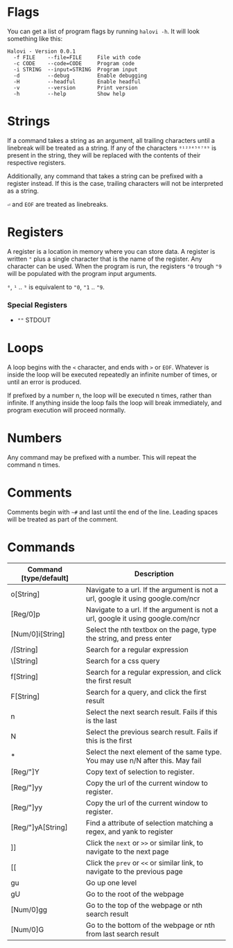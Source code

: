 # Flags

You can get a list of program flags by running `halovi -h`. It will look something like this:

```
Halovi - Version 0.0.1
  -f FILE    --file=FILE     File with code
  -c CODE    --code=CODE     Program code
  -i STRING  --input=STRING  Program input
  -d         --debug         Enable debugging
  -H         --headful       Enable headful
  -v         --version       Print version
  -h         --help          Show help
```

# Strings

If a command takes a string as an argument, all trailing characters until a linebreak will be treated as a string. If any of the characters `⁰¹²³⁴⁵⁶⁷⁸⁹` is present in the string, they will be replaced with the contents of their respective registers.

Additionally, any command that takes a string can be prefixed with a register instead. If this is the case, trailing characters will not be interpreted as a string.

`⏎` and `EOF` are treated as linebreaks.

# Registers

A register is a location in memory where you can store data. A register is written `"` plus a single character that is the name of the register. Any character can be used.
When the program is run, the registers `"0` trough `"9` will be populated with the program input arguments.

`⁰`, `¹` .. `⁹` is equivalent to `"0`, `"1` .. `"9`.

### Special Registers

* `""` STDOUT

# Loops

A loop begins with the `<` character, and ends with `>` or `EOF`. Whatever is inside the loop will be executed repeatedly an infinite number of times, or until an error is produced.

If prefixed by a number n, the loop will be executed n times, rather than infinite. If anything inside the loop fails the loop will break immediately, and program execution will proceed normally.

# Numbers

Any command may be prefixed with a number. This will repeat the command n times.

# Comments

Comments begin with `~#` and last until the end of the line. Leading spaces will be treated as part of the comment.

# Commands

| Command [type/default] | Description                                                                     |
|------------------------|---------------------------------------------------------------------------------|
| o[String]              | Navigate to a url. If the argument is not a url, google it using google.com/ncr |
| [Reg/0]p               | Navigate to a url. If the argument is not a url, google it using google.com/ncr |
| [Num/0]i[String]       | Select the nth textbox on the page, type the string, and press enter            |
| /[String]              | Search for a regular expression                                                 |
| \\[String]             | Search for a css query                                                          |
| f[String]              | Search for a regular expression, and click the first result                     |
| F[String]              | Search for a query, and click the first result                                  |
| n                      | Select the next search result. Fails if this is the last                        |
| N                      | Select the previous search result. Fails if this is the first                   |
| *                      | Select the next element of the same type. You may use n/N after this. May fail  |
| [Reg/"]Y               | Copy text of selection to register.                                             |
| [Reg/"]yy              | Copy the url of the current window to register.                                 |
| [Reg/"]yy              | Copy the url of the current window to register.                                 |
| [Reg/"]yA[String]      | Find a attribute of selection matching a regex, and yank to register            |
| ]]                     | Click the `next` or `>>` or similar link, to navigate to the next page          |
| [[                     | Click the `prev` or `<<` or similar link, to navigate to the previous page      |
| gu                     | Go up one level                                                                 |
| gU                     | Go to the root of the webpage                                                   |
| [Num/0]gg              | Go to the top of the webpage or nth search result                               |
| [Num/0]G               | Go to the bottom of the webpage or nth from last search result                  |
